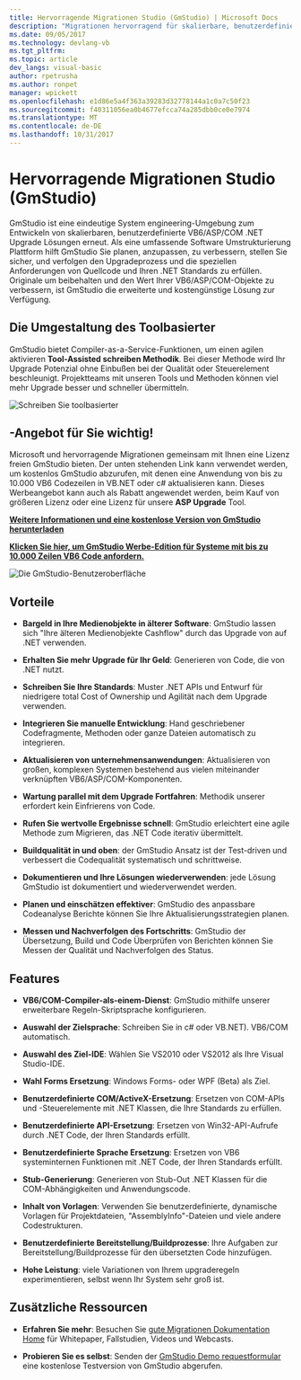 ```yaml
---
title: Hervorragende Migrationen Studio (GmStudio) | Microsoft Docs
description: "Migrationen hervorragend für skalierbare, benutzerdefinierte VB6/ASP/COMM für .NET-Upgrade-Projektmappen"
ms.date: 09/05/2017
ms.technology: devlang-vb
ms.tgt_pltfrm: 
ms.topic: article
dev_langs: visual-basic
author: rpetrusha
ms.author: ronpet
manager: wpickett
ms.openlocfilehash: e1d86e5a4f363a39283d32778144a1c0a7c50f23
ms.sourcegitcommit: f40311056ea0b4677efcca74a285dbb0ce0e7974
ms.translationtype: MT
ms.contentlocale: de-DE
ms.lasthandoff: 10/31/2017
---
```

# <a name="great-migrations-studio-gmstudio"></a>Hervorragende Migrationen Studio (GmStudio)

GmStudio ist eine eindeutige System engineering-Umgebung zum Entwickeln von skalierbaren, benutzerdefinierte VB6/ASP/COM .NET Upgrade Lösungen erneut. Als eine umfassende Software Umstrukturierung Plattform hilft GmStudio Sie planen, anzupassen, zu verbessern, stellen Sie sicher, und verfolgen den Upgradeprozess und die speziellen Anforderungen von Quellcode und Ihren .NET Standards zu erfüllen.  Originale um beibehalten und den Wert Ihrer VB6/ASP/COM-Objekte zu verbessern, ist GmStudio die erweiterte und kostengünstige Lösung zur Verfügung. 

## <a name="the-tool-assisted-rewrite"></a>Die Umgestaltung des Toolbasierter

GmStudio bietet Compiler-as-a-Service-Funktionen, um einen agilen aktivieren **Tool-Assisted schreiben Methodik**. Bei dieser Methode wird Ihr Upgrade Potenzial ohne Einbußen bei der Qualität oder Steuerelement beschleunigt. Projektteams mit unseren Tools und Methoden können viel mehr Upgrade besser und schneller übermitteln.

![Schreiben Sie toolbasierter](./media/tool-assisted-rewrite.png) 

## <a name="important-offer-for-you"></a>-Angebot für Sie wichtig!

Microsoft und hervorragende Migrationen gemeinsam mit Ihnen eine Lizenz freien GmStudio bieten. Der unten stehenden Link kann verwendet werden, um kostenlos GmStudio abzurufen, mit denen eine Anwendung von bis zu 10.000 VB6 Codezeilen in VB.NET oder c# aktualisieren kann. Dieses Werbeangebot kann auch als Rabatt angewendet werden, beim Kauf von größeren Lizenz oder eine Lizenz für unsere **ASP Upgrade** Tool.

[**Weitere Informationen und eine kostenlose Version von GmStudio herunterladen**](http://www.greatmigrations.com/resources/gmstudio-promotion.aspx)

[**Klicken Sie hier, um GmStudio Werbe-Edition für Systeme mit bis zu 10.000 Zeilen VB6 Code anfordern.**](http://www.greatmigrations.com/resources/gmstudio-promotion.aspx)

![Die GmStudio-Benutzeroberfläche](./media/gmstudio-ui.png) 

## <a name="benefits"></a>Vorteile

- **Bargeld in Ihre Medienobjekte in älterer Software**: GmStudio lassen sich "Ihre älteren Medienobjekte Cashflow" durch das Upgrade von auf .NET verwenden.

- **Erhalten Sie mehr Upgrade für Ihr Geld**: Generieren von Code, die von .NET nutzt.

- **Schreiben Sie Ihre Standards**: Muster .NET APIs und Entwurf für niedrigere total Cost of Ownership und Agilität nach dem Upgrade verwenden.  

- **Integrieren Sie manuelle Entwicklung**: Hand geschriebener Codefragmente, Methoden oder ganze Dateien automatisch zu integrieren. 

- **Aktualisieren von unternehmensanwendungen**: Aktualisieren von großen, komplexen Systemen bestehend aus vielen miteinander verknüpften VB6/ASP/COM-Komponenten.

- **Wartung parallel mit dem Upgrade Fortfahren**: Methodik unserer erfordert kein Einfrierens von Code.  

- **Rufen Sie wertvolle Ergebnisse schnell**: GmStudio erleichtert eine agile Methode zum Migrieren, das .NET Code iterativ übermittelt.
 
- **Buildqualität in und oben**: der GmStudio Ansatz ist der Test-driven und verbessert die Codequalität systematisch und schrittweise.

- **Dokumentieren und Ihre Lösungen wiederverwenden**: jede Lösung GmStudio ist dokumentiert und wiederverwendet werden.

- **Planen und einschätzen effektiver**: GmStudio des anpassbare Codeanalyse Berichte können Sie Ihre Aktualisierungsstrategien planen.

- **Messen und Nachverfolgen des Fortschritts**: GmStudio der Übersetzung, Build und Code Überprüfen von Berichten können Sie Messen der Qualität und Nachverfolgen des Status.

## <a name="features"></a>Features

- **VB6/COM-Compiler-als-einem-Dienst**: GmStudio mithilfe unserer erweiterbare Regeln-Skriptsprache konfigurieren.

- **Auswahl der Zielsprache**: Schreiben Sie in c# oder VB.NET). VB6/COM automatisch.

- **Auswahl des Ziel-IDE**: Wählen Sie VS2010 oder VS2012 als Ihre Visual Studio-IDE.

- **Wahl Forms Ersetzung**: Windows Forms- oder WPF (Beta) als Ziel.

- **Benutzerdefinierte COM/ActiveX-Ersetzung**: Ersetzen von COM-APIs und -Steuerelemente mit .NET Klassen, die Ihre Standards zu erfüllen.

- **Benutzerdefinierte API-Ersetzung**: Ersetzen von Win32-API-Aufrufe durch .NET Code, der Ihren Standards erfüllt.

- **Benutzerdefinierte Sprache Ersetzung**: Ersetzen von VB6 systeminternen Funktionen mit .NET Code, der Ihren Standards erfüllt.

- **Stub-Generierung**: Generieren von Stub-Out .NET Klassen für die COM-Abhängigkeiten und Anwendungscode.

- **Inhalt von Vorlagen**: Verwenden Sie benutzerdefinierte, dynamische Vorlagen für Projektdateien, "AssemblyInfo"-Dateien und viele andere Codestrukturen.

- **Benutzerdefinierte Bereitstellung/Buildprozesse**: Ihre Aufgaben zur Bereitstellung/Buildprozesse für den übersetzten Code hinzufügen.

- **Hohe Leistung**: viele Variationen von Ihrem upgraderegeln experimentieren, selbst wenn Ihr System sehr groß ist.

## <a name="additional-resources"></a>Zusätzliche Ressourcen

- **Erfahren Sie mehr**: Besuchen Sie [gute Migrationen Dokumentation Home](https://www.greatmigrations.com/resources/documentation.aspx) für Whitepaper, Fallstudien, Videos und Webcasts.

- **Probieren Sie es selbst**: Senden der [GmStudio Demo requestformular](http://www.greatmigrations.com/resources/gmstudio-promotion.aspx) eine kostenlose Testversion von GmStudio abgerufen.
  
